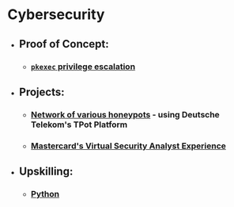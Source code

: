 # Cybersecurity


- ## Proof of Concept: 

  - ### [`pkexec` privilege escalation](privEsc/pkexec.md)

- ## Projects:

  - ### [Network of various honeypots](honey_pot/honeypot-TPOT.md) - using Deutsche Telekom's TPot Platform
 
  - ### [Mastercard's Virtual Security Analyst Experience](phishing/mastercard-phishing-campaign.md)

- ## Upskilling:

  - ### [Python](https://github.com/Kay-Paz/Python)
